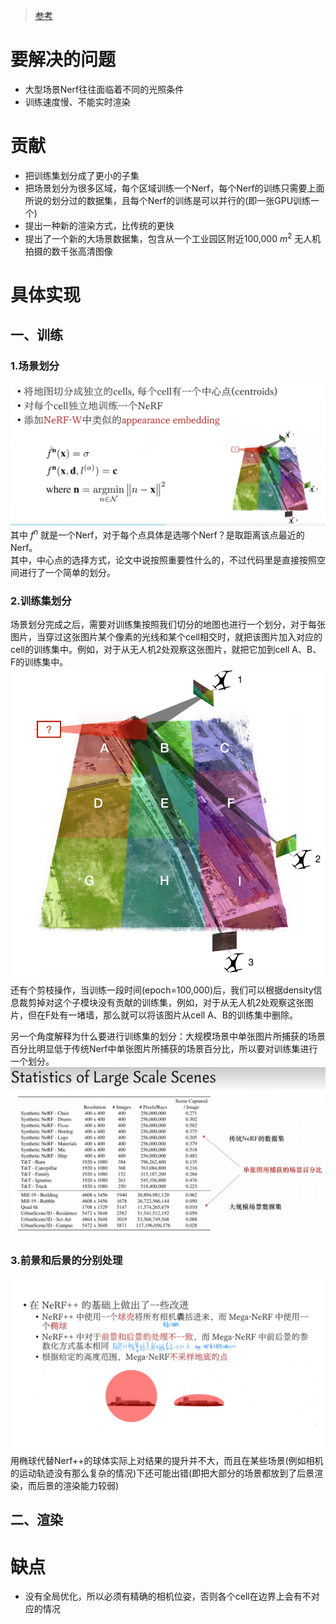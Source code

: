 > [参考](https://drive.google.com/drive/folders/1jIr8dkvefrQmv737fFm2isiT6tqpbTbv)

# 要解决的问题
* 大型场景Nerf往往面临着不同的光照条件
* 训练速度慢、不能实时渲染

# 贡献
* 把训练集划分成了更小的子集
* 把场景划分为很多区域，每个区域训练一个Nerf，每个Nerf的训练只需要上面所说的划分过的数据集，且每个Nerf的训练是可以并行的(即一张GPU训练一个)
* 提出一种新的渲染方式，比传统的更快
* 提出了一个新的大场景数据集，包含从一个工业园区附近100,000 ${m^2}$ 无人机拍摄的数千张高清图像

# 具体实现
## 一、训练
### 1.场景划分
![Spatial-partitioning](https://github.com/gjgjgjfff/Nerf_Learn/blob/main/img/Mega-Nerf/Spatial-partitioning.png)
其中 ${f^n}$ 就是一个Nerf，对于每个点具体是选哪个Nerf？是取距离该点最近的Nerf。  
其中，中心点的选择方式，论文中说按照重要性什么的，不过代码里是直接按照空间进行了一个简单的划分。
### 2.训练集划分
场景划分完成之后，需要对训练集按照我们切分的地图也进行一个划分，对于每张图片，当穿过这张图片某个像素的光线和某个cell相交时，就把该图片加入对应的cell的训练集中。例如，对于从无人机2处观察这张图片，就把它加到cell A、B、F的训练集中。  
![drone2](https://github.com/gjgjgjfff/Nerf_Learn/blob/main/img/Mega-Nerf/drone2.png)  
还有个剪枝操作，当训练一段时间(epoch=100,000)后，我们可以根据density信息裁剪掉对这个子模块没有贡献的训练集，例如，对于从无人机2处观察这张图片，但在F处有一堵墙，那么就可以将该图片从cell A、B的训练集中删除。    

另一个角度解释为什么要进行训练集的划分：大规模场景中单张图片所捕获的场景百分比明显低于传统Nerf中单张图片所捕获的场景百分比，所以要对训练集进行一个划分。
![Scene-Captured](https://github.com/gjgjgjfff/Nerf_Learn/blob/main/img/Mega-Nerf/Scene-Captured.png)
### 3.前景和后景的分别处理
![Foreground-and-background-decomposition](https://github.com/gjgjgjfff/Nerf_Learn/blob/main/img/Mega-Nerf/Foreground-and-background-decomposition.jpg)
用椭球代替Nerf++的球体实际上对结果的提升并不大，而且在某些场景(例如相机的运动轨迹没有那么复杂的情况)下还可能出错(即把大部分的场景都放到了后景渲染，而后景的渲染能力较弱)
## 二、渲染


# 缺点
* 没有全局优化，所以必须有精确的相机位姿，否则各个cell在边界上会有不对应的情况




